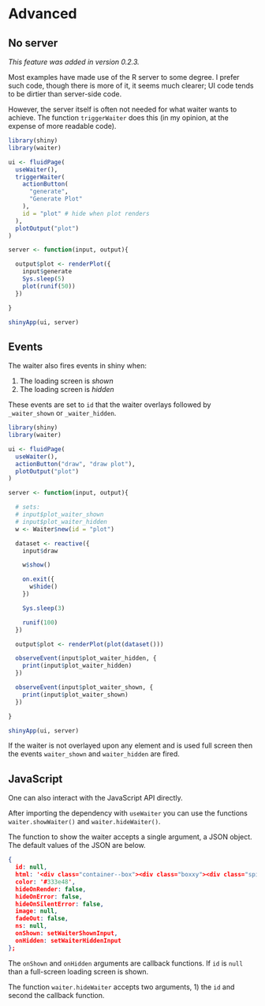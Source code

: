 # Advanced

## No server

_This feature was added in version 0.2.3._

Most examples have made use of the R server to some degree. 
I prefer such code, though there is more of it, it seems 
much clearer; UI code tends to be dirtier than server-side 
code.

However, the server itself is often not needed for what waiter
wants to achieve. The function `triggerWaiter` does this 
(in my opinion, at the expense of more readable code).

```r {highlight: [5,'6-12']}
library(shiny)
library(waiter)

ui <- fluidPage(
  useWaiter(),
  triggerWaiter(
    actionButton(
      "generate",
      "Generate Plot"
    ),
    id = "plot" # hide when plot renders
  ),
  plotOutput("plot")
)

server <- function(input, output){

  output$plot <- renderPlot({
    input$generate
    Sys.sleep(5)
    plot(runif(50))
  })

}

shinyApp(ui, server)
```

## Events

The waiter also fires events in shiny when:

1. The loading screen is _shown_
2. The loading screen is _hidden_

These events are set to `id` that the waiter overlays followed by `_waiter_shown` or `_waiter_hidden`.

```r {highlight: [5,15,20,23,34,38]}
library(shiny)
library(waiter)

ui <- fluidPage(
  useWaiter(),
  actionButton("draw", "draw plot"),
  plotOutput("plot")
)

server <- function(input, output){

  # sets: 
  # input$plot_waiter_shown
  # input$plot_waiter_hidden
  w <- Waiter$new(id = "plot")

  dataset <- reactive({
    input$draw

    w$show()

    on.exit({
      w$hide()
    })

    Sys.sleep(3)  

    runif(100)
  })

  output$plot <- renderPlot(plot(dataset()))

  observeEvent(input$plot_waiter_hidden, {
    print(input$plot_waiter_hidden)
  })

  observeEvent(input$plot_waiter_shown, {
    print(input$plot_waiter_shown)
  })

}

shinyApp(ui, server)
```

If the waiter is not overlayed upon any element and is used full screen then the events `waiter_shown` and `waiter_hidden` are fired.

## JavaScript

One can also interact with the JavaScript API directly.

After importing the dependency with `useWaiter` you can
use the functions `waiter.showWaiter()` and 
`waiter.hideWaiter()`.

The function to show the waiter accepts a single argument, 
a JSON object. The default values of the JSON are below.

```json
{
  id: null, 
  html: '<div class="container--box"><div class="boxxy"><div class="spinner spinner--1"></div></div></div>', 
  color: '#333e48', 
  hideOnRender: false, 
  hideOnError: false, 
  hideOnSilentError: false, 
  image: null,
  fadeOut: false,
  ns: null,
  onShown: setWaiterShownInput,
  onHidden: setWaiterHiddenInput
};
```

The `onShown` and `onHidden` arguments are callback functions.
If `id` is `null` than a full-screen loading screen is shown.

The function `waiter.hideWaiter` accepts two arguments, 1) the 
`id` and second the callback function.
